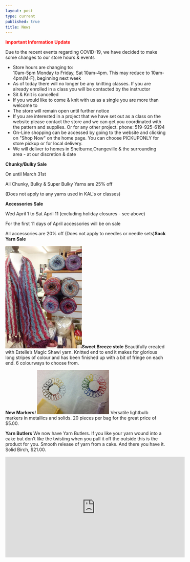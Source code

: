 ```yaml
---
layout: post
type: current
published: true
title: News
---
```

<strong><font color="red">Important Information Update</font></strong>

Due to the recent events regarding COVID-19, we have decided to make some changes to our store hours & events

* Store hours are changing to: <br />
10am-5pm Monday to Friday, Sat 10am-4pm.
This may reduce to 10am-4pm(M-F), beginning next week
* As of today there will no longer be any knitting classes. If you are already enrolled in a class you will be contacted by the instructor
* Sit & Knit is cancelled
* If you would like to come & knit with us as a single you are more than welcome to
* The store will remain open until further notice
* If you are interested in a project that we have set out as a class on the website please contact the store and we can get you coordinated with the pattern and supplies. Or for any other project. phone:   519-925-6194  
* On-Line shopping can be accessed by going to the website and clicking on "Shop Now" on the home page. You can choose PICKUPONLY for store pickup or for local delivery.
* We will deliver to homes in Shelburne,Orangeville & the surrounding area - at our discretion & date

<strong>Chunky/Bulky Sale</strong>

On until March 31st

All Chunky, Bulky & Super Bulky Yarns are 25% off

(Does not apply to any yarns used in KAL's or classes)

<strong>Accessories Sale</strong>

Wed April 1 to Sat April 11
(excluding holiday closures - see above)

For the first 11 days of April accessories will be on sale

All accessories are 20% off
(Does not apply to needles or needle sets)<strong>Sock Yarn Sale</strong>  


<img src="/img/stole.jpg" width="239" height="320" /><strong>Sweet Breeze stole</strong>
Beautifully created with Estelle’s Magic Shawl yarn. Knitted end to end it makes for glorious long stripes of colour and has been finished up with a bit of fringe on each end. 6 colourways to choose from.

<strong>New Markers!</strong>
<img src="/img/new_markers.jpg" width="225" height="138" />
Versatile lightbulb markers in metallics and solids. 20 pieces per bag for the great price of $5.00.

<strong>Yarn Butlers</strong>
We now have Yarn Butlers. If you like your yarn wound into a cake but don’t like the twisting when you pull it off the outside this is the product for you. Smooth release of yarn from a cake. And there you have it. Solid Birch, $21.00. 

<iframe width="560" height="315" src="https://www.youtube.com/embed/lvNO_bjyV-M" frameborder="0" allow="accelerometer; autoplay; encrypted-media; gyroscope; picture-in-picture" allowfullscreen></iframe>
